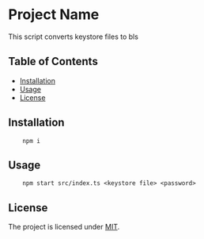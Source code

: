 # Project Name

This script converts keystore files to bls

## Table of Contents

- [Installation](#installation)
- [Usage](#usage)
- [License](#license)

## Installation

```
    npm i
```

## Usage

```
    npm start src/index.ts <keystore file> <password>
```

## License

The project is licensed under [MIT](LICENSE).